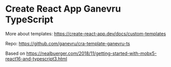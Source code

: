 # Create React App Ganevru TypeScript

More about templates: https://create-react-app.dev/docs/custom-templates

Repo: https://github.com/ganevru/cra-template-ganevru-ts

Based on https://nealbuerger.com/2018/11/getting-started-with-mobx5-react16-and-typescript3.html
